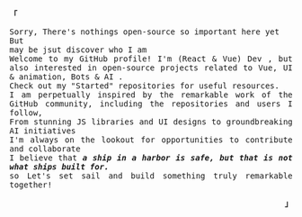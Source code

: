 <p align="left"><b><samp>「</samp></b></p>
  <p style="    width: 450px margin:auto;text-align: justify;" align="center">
    <samp >  
      Sorry, There's nothings open-source so important here yet <br>
      But <br>
       may be jsut discover who I am <br>
Welcome to my GitHub profile! I'm (React & Vue) Dev , but also interested in open-source projects related to Vue, UI & animation, Bots & AI . <br> Check out my "Started" repositories for useful resources.<br>
I am perpetually inspired by the remarkable work of the GitHub community, including the repositories and users I follow,<br> From stunning JS libraries and UI designs to groundbreaking AI initiatives <br> 
I'm always on the lookout for opportunities to contribute and collaborate <br>
      I believe that <i><b> a ship in a harbor is safe, but that is not what ships built for.</b></i>  <br> so Let's set sail and build something truly remarkable together!
    </samp>
  </p>
<p align="right"><b><samp>」</samp></b></p>
